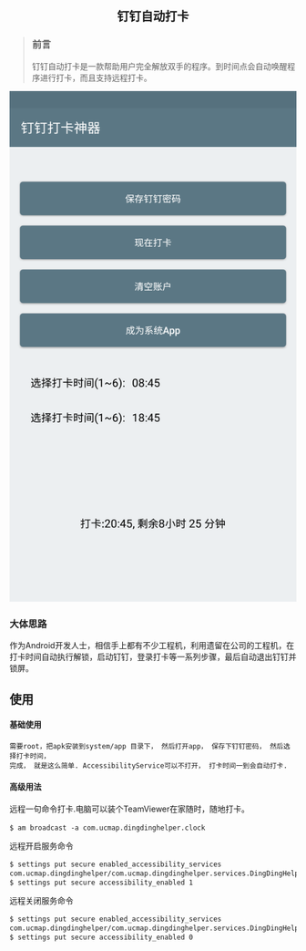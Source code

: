 ## <center/>钉钉自动打卡
>### 前言
>钉钉自动打卡是一款帮助用户完全解放双手的程序。到时间点会自动唤醒程序进行打卡，而且支持远程打卡。


![](./helper2.png)


### 大体思路
作为Android开发人士，相信手上都有不少工程机，利用遗留在公司的工程机，在打卡时间自动执行解锁，启动钉钉，登录打卡等一系列步骤，最后自动退出钉钉并锁屏。


## 使用

#### 基础使用
	需要root，把apk安装到system/app 目录下， 然后打开app， 保存下钉钉密码， 然后选择打卡时间，
	完成， 就是这么简单. AccessibilityService可以不打开， 打卡时间一到会自动打卡.
#### 高级用法
	
   远程一句命令打卡.电脑可以装个TeamViewer在家随时，随地打卡。
   
  `$ am broadcast -a com.ucmap.dingdinghelper.clock `
   
   
   远程开启服务命令
   
 
    $ settings put secure enabled_accessibility_services  com.ucmap.dingdinghelper/com.ucmap.dingdinghelper.services.DingDingHelperAccessibilityService
    $ settings put secure accessibility_enabled 1
   
   
	
   远程关闭服务命令

	$ settings put secure enabled_accessibility_services  com.ucmap.dingdinghelper/com.ucmap.dingdinghelper.services.DingDingHelperAccessibilityService
	$ settings put secure accessibility_enabled 0
	


 
	





